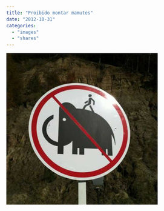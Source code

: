 ```yaml
---
title: "Proibido montar mamutes"
date: "2012-10-31"
categories: 
  - "images"
  - "shares"
---
```


![](images/tumblr_mcpknfe4QK1qz4vrlo1_400.jpg)

